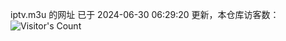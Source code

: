 iptv.m3u 的网址 已于 2024-06-30 06:29:20 更新，本仓库访客数：![Visitor's Count](https://profile-counter.glitch.me/pxiptv_TV/count.svg)
